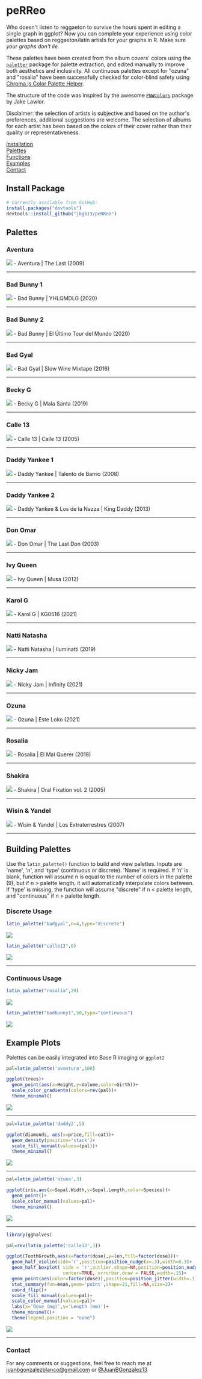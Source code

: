 # peRReo

Who doesn't listen to reggaeton to survive the hours spent in editing a single graph in ggplot? Now you can complete your experience using color palettes based on reggaeton/latin artists for your graphs in R. Make sure _your graphs don't lie_.

These palettes have been created from the album covers' colors using the [`paletter`](https://github.com/AndreaCirilloAC/paletter) package for palette extraction, and edited manually to improve both aesthetics and inclusivity. All continuous palettes except for "ozuna" and "rosalia" have been successfully checked for color-blind safety using [Chroma.js Color Palette Helper](https://gka.github.io/palettes/#/9|s|00429d,96ffea,ffffe0|ffffe0,ff005e,93003a|1|1). 

The structure of the code was inspired by the awesome [`PNWColors`](https://github.com/jakelawlor/PNWColors) package by Jake Lawlor. 

Disclaimer: the selection of artists is subjective and based on the author's preferences, additional suggestions are welcome. The selection of albums for each artist has been based on the colors of their cover rather than their quality or representativeness.




[Installation](#install-package)  
[Palettes](#palettes)  
[Functions](#building-palettes)  
[Examples](#example-plots)  
[Contact](#contact)  



## Install Package

```r
# Currently available from GitHub:
install.packages("devtools") 
devtools::install_github("jbgb13/peRReo") 
```

## Palettes

### Aventura
<img src="PalettePics/aventura.png">
- Aventura | The Last (2009)

***

### Bad Bunny 1
<img src="PalettePics/badbunny1.png">
- Bad Bunny | YHLQMDLG (2020)

***

### Bad Bunny 2
<img src="PalettePics/badbunny2.png">
- Bad Bunny | El Último Tour del Mundo (2020)

***

### Bad Gyal
<img src="PalettePics/badgyal.png">
- Bad Gyal | Slow Wine Mixtape (2016)

***

### Becky G
<img src="PalettePics/beckyg.png">
- Becky G | Mala Santa (2019)

***

### Calle 13
<img src="PalettePics/calle13.png">
- Calle 13 | Calle 13 (2005)

***

### Daddy Yankee 1
<img src="PalettePics/daddy1.png">
- Daddy Yankee | Talento de Barrio (2008)

***

### Daddy Yankee 2
<img src="PalettePics/daddy2.png">
- Daddy Yankee & Los de la Nazza | King Daddy (2013)

***

### Don Omar
<img src="PalettePics/don.png">
- Don Omar | The Last Don (2003)

***

### Ivy Queen
<img src="PalettePics/ivyqueen.png">
- Ivy Queen | Musa (2012)

***

### Karol G
<img src="PalettePics/karolg.png">
- Karol G | KG0516 (2021)

***

### Natti Natasha
<img src="PalettePics/natti.png">
- Natti Natasha | Iluminatti (2019)

***

### Nicky Jam
<img src="PalettePics/nicky.png">
- Nicky Jam | Infinity (2021)

***

### Ozuna
<img src="PalettePics/ozuna.png">
- Ozuna | Este Loko (2021)

***

### Rosalia
<img src="PalettePics/rosalia.png">
- Rosalia | El Mal Querer (2018)

***

### Shakira
<img src="PalettePics/shakira.png">
- Shakira | Oral Fixation vol. 2 (2005)

***

### Wisin & Yandel
<img src="PalettePics/wyy.png">
- Wisin & Yandel | Los Extraterrestres (2007)

***


## Building Palettes

Use the `latin_palette()` function to build and view palettes. Inputs are 'name', 'n', and 'type' (continuous or discrete). 'Name' is required. If 'n' is blank, function will assume n is equal to the number of colors in the palette (9), but if n > palette length, it will automatically interpolate colors between. If 'type' is missing, the function will assume "discrete" if n < palette length, and "continuous" if n > palette length. 

### Discrete Usage

```r
latin_palette("badgyal",n=4,type="discrete")
```
<img src="PalettePics/exbadgyal.png">


```r
latin_palette("calle13",6)
```

<img src="PalettePics/excalle13.png">

***

### Continuous Usage 

```r
latin_palette("rosalia",20)
```

<img src="PalettePics/exrosalia.png">


```r
latin_palette("badbunny1",50,type="continuous")
```

<img src="PalettePics/exbadbunny1.png">



## Example Plots

Palettes can be easily integrated into Base R imaging or `ggplot2`

```r
pal=latin_palette('aventura',100)

ggplot(trees)+
  geom_point(aes(x=Height,y=Volume,color=Girth))+
  scale_color_gradientn(colors=rev(pal))+
  theme_minimal() 

```
<img src="PalettePics/exaventura.png">

***

```r
pal=latin_palette('daddy2',5)

ggplot(diamonds, aes(x=price,fill=cut))+
  geom_density(position='stack')+
  scale_fill_manual(values=(pal))+
  theme_minimal()

```
<img src="PalettePics/exdaddy.png">

***

```r
pal=latin_palette('ozuna',3)

ggplot(iris,aes(x=Sepal.Width,y=Sepal.Length,color=Species))+
  geom_point()+
  scale_color_manual(values=pal)+
  theme_minimal()

```
<img src="PalettePics/exozuna.png">

***

```r
library(gghalves)

pal=rev(latin_palette('calle13',3))

ggplot(ToothGrowth,aes(x=factor(dose),y=len,fill=factor(dose)))+
  geom_half_violin(side='r',position=position_nudge(x=.3),width=0.3)+
  geom_half_boxplot( side = 'r',outlier.shape=NA,position=position_nudge(x=.15),
                     center=TRUE, errorbar.draw = FALSE,width=.15)+
  geom_point(aes(color=factor(dose)),position=position_jitter(width=.1),size=1)+
  stat_summary(fun=mean,geom='point',shape=21,fill=NA,size=2)+
  coord_flip()+
  scale_fill_manual(values=pal)+
  scale_color_manual(values=pal)+
  labs(x='Dose (mg)',y='Length (mm)')+
  theme_minimal()+
  theme(legend.position = "none")

```
<img src="PalettePics/excalle2.png">

***

### Contact

For any comments or suggestions, feel free to reach me at <juanbgonzalezblanco@gmail.com> or 
[@JuanBGonzalez13](https://twitter.com/JuanBGonzalez13) 


